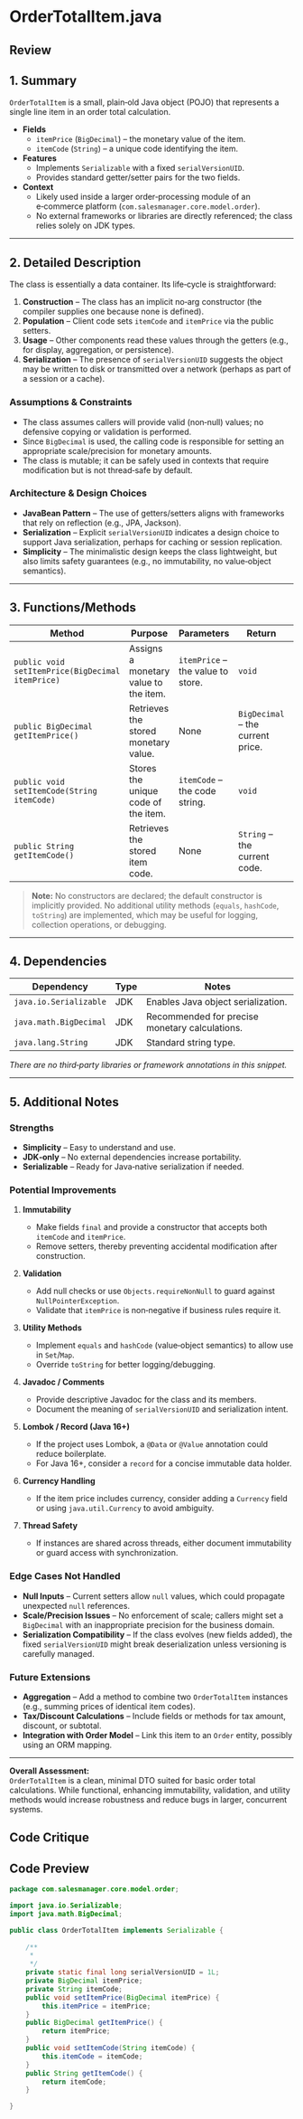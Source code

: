 # OrderTotalItem.java

## Review

## 1. Summary  
`OrderTotalItem` is a small, plain‑old Java object (POJO) that represents a single line item in an order total calculation.  
- **Fields**  
  - `itemPrice` (`BigDecimal`) – the monetary value of the item.  
  - `itemCode` (`String`) – a unique code identifying the item.  
- **Features**  
  - Implements `Serializable` with a fixed `serialVersionUID`.  
  - Provides standard getter/setter pairs for the two fields.  
- **Context**  
  - Likely used inside a larger order‑processing module of an e‑commerce platform (`com.salesmanager.core.model.order`).  
  - No external frameworks or libraries are directly referenced; the class relies solely on JDK types.

---

## 2. Detailed Description  
The class is essentially a data container. Its life‑cycle is straightforward:

1. **Construction** – The class has an implicit no‑arg constructor (the compiler supplies one because none is defined).  
2. **Population** – Client code sets `itemCode` and `itemPrice` via the public setters.  
3. **Usage** – Other components read these values through the getters (e.g., for display, aggregation, or persistence).  
4. **Serialization** – The presence of `serialVersionUID` suggests the object may be written to disk or transmitted over a network (perhaps as part of a session or a cache).  

### Assumptions & Constraints
- The class assumes callers will provide valid (non‑null) values; no defensive copying or validation is performed.  
- Since `BigDecimal` is used, the calling code is responsible for setting an appropriate scale/precision for monetary amounts.  
- The class is mutable; it can be safely used in contexts that require modification but is not thread‑safe by default.

### Architecture & Design Choices
- **JavaBean Pattern** – The use of getters/setters aligns with frameworks that rely on reflection (e.g., JPA, Jackson).  
- **Serialization** – Explicit `serialVersionUID` indicates a design choice to support Java serialization, perhaps for caching or session replication.  
- **Simplicity** – The minimalistic design keeps the class lightweight, but also limits safety guarantees (e.g., no immutability, no value‑object semantics).

---

## 3. Functions/Methods  

| Method | Purpose | Parameters | Return | Side‑Effects |
|--------|---------|------------|--------|--------------|
| `public void setItemPrice(BigDecimal itemPrice)` | Assigns a monetary value to the item. | `itemPrice` – the value to store. | `void` | Modifies internal state (`this.itemPrice`). |
| `public BigDecimal getItemPrice()` | Retrieves the stored monetary value. | None | `BigDecimal` – the current price. | None |
| `public void setItemCode(String itemCode)` | Stores the unique code of the item. | `itemCode` – the code string. | `void` | Modifies internal state (`this.itemCode`). |
| `public String getItemCode()` | Retrieves the stored item code. | None | `String` – the current code. | None |

> **Note:** No constructors are declared; the default constructor is implicitly provided. No additional utility methods (`equals`, `hashCode`, `toString`) are implemented, which may be useful for logging, collection operations, or debugging.

---

## 4. Dependencies  

| Dependency | Type | Notes |
|------------|------|-------|
| `java.io.Serializable` | JDK | Enables Java object serialization. |
| `java.math.BigDecimal` | JDK | Recommended for precise monetary calculations. |
| `java.lang.String` | JDK | Standard string type. |

*There are no third‑party libraries or framework annotations in this snippet.*

---

## 5. Additional Notes  

### Strengths
- **Simplicity** – Easy to understand and use.
- **JDK‑only** – No external dependencies increase portability.
- **Serializable** – Ready for Java‑native serialization if needed.

### Potential Improvements
1. **Immutability**  
   - Make fields `final` and provide a constructor that accepts both `itemCode` and `itemPrice`.  
   - Remove setters, thereby preventing accidental modification after construction.  

2. **Validation**  
   - Add null checks or use `Objects.requireNonNull` to guard against `NullPointerException`.  
   - Validate that `itemPrice` is non‑negative if business rules require it.

3. **Utility Methods**  
   - Implement `equals` and `hashCode` (value‑object semantics) to allow use in `Set`/`Map`.  
   - Override `toString` for better logging/debugging.

4. **Javadoc / Comments**  
   - Provide descriptive Javadoc for the class and its members.  
   - Document the meaning of `serialVersionUID` and serialization intent.

5. **Lombok / Record (Java 16+)**  
   - If the project uses Lombok, a `@Data` or `@Value` annotation could reduce boilerplate.  
   - For Java 16+, consider a `record` for a concise immutable data holder.

6. **Currency Handling**  
   - If the item price includes currency, consider adding a `Currency` field or using `java.util.Currency` to avoid ambiguity.

7. **Thread Safety**  
   - If instances are shared across threads, either document immutability or guard access with synchronization.

### Edge Cases Not Handled
- **Null Inputs** – Current setters allow `null` values, which could propagate unexpected `null` references.
- **Scale/Precision Issues** – No enforcement of scale; callers might set a `BigDecimal` with an inappropriate precision for the business domain.
- **Serialization Compatibility** – If the class evolves (new fields added), the fixed `serialVersionUID` might break deserialization unless versioning is carefully managed.

### Future Extensions
- **Aggregation** – Add a method to combine two `OrderTotalItem` instances (e.g., summing prices of identical item codes).  
- **Tax/Discount Calculations** – Include fields or methods for tax amount, discount, or subtotal.  
- **Integration with Order Model** – Link this item to an `Order` entity, possibly using an ORM mapping.

--- 

**Overall Assessment:**  
`OrderTotalItem` is a clean, minimal DTO suited for basic order total calculations. While functional, enhancing immutability, validation, and utility methods would increase robustness and reduce bugs in larger, concurrent systems.

## Code Critique



## Code Preview

```java
package com.salesmanager.core.model.order;

import java.io.Serializable;
import java.math.BigDecimal;

public class OrderTotalItem implements Serializable {
	
	/**
	 * 
	 */
	private static final long serialVersionUID = 1L;
	private BigDecimal itemPrice;
	private String itemCode;
	public void setItemPrice(BigDecimal itemPrice) {
		this.itemPrice = itemPrice;
	}
	public BigDecimal getItemPrice() {
		return itemPrice;
	}
	public void setItemCode(String itemCode) {
		this.itemCode = itemCode;
	}
	public String getItemCode() {
		return itemCode;
	}

}



```
